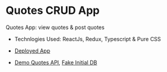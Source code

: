 # Quotes CRUD App

Quotes App: view quotes & post quotes

- Technlogies Used: ReactJs, Redux, Typescript & Pure CSS

- [Deployed App]()

- [Demo Quotes API](https://my-json-server.typicode.com/RmdanJr/DemoAPI/quotes), [Fake Initial DB](https://github.com/RmdanJr/DemoAPI/blob/master/db.json)
